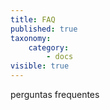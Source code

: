 ```yaml
---
title: FAQ
published: true
taxonomy:
    category:
        - docs
visible: true
---
```


perguntas frequentes